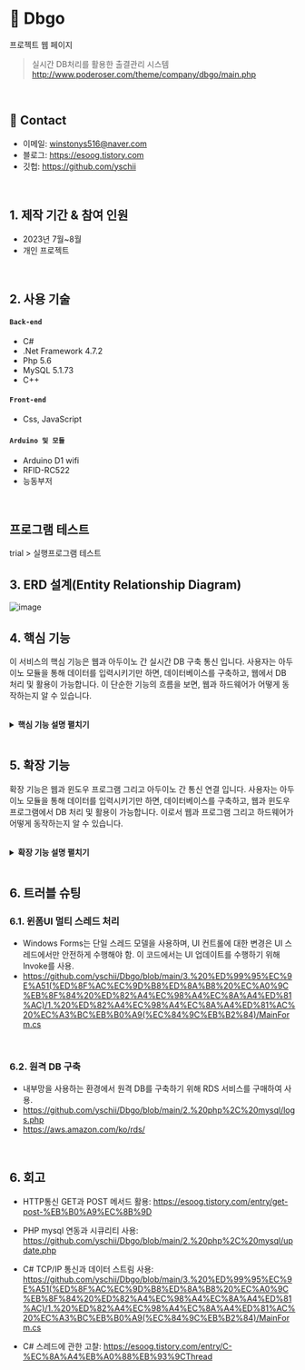 # :pushpin: Dbgo
프로젝트 웹 페이지
>실시간 DB처리를 활용한 출결관리 시스템
>http://www.poderoser.com/theme/company/dbgo/main.php
</br>

## :pushpin: Contact
- 이메일: winstonys516@naver.com
- 블로그: https://esoog.tistory.com
- 깃헙: https://github.com/yschii
</br>

## 1. 제작 기간 & 참여 인원
- 2023년 7월~8월
- 개인 프로젝트
</br>

## 2. 사용 기술
#### `Back-end`
  - C#
  - .Net Framework 4.7.2
  - Php 5.6
  - MySQL 5.1.73
  - C++
#### `Front-end`
  - Css, JavaScript
#### `Arduino 및 모듈`
  - Arduino D1 wifi
  - RFID-RC522
  - 능동부저
</br>



## 프로그램 테스트
trial > 실행프로그램 테스트
</br>


## 3. ERD 설계(Entity Relationship Diagram)
![image](https://github.com/yschii/Dbgo/assets/135096712/3fa639a2-5f45-4031-b4fe-f6953188f9a2)
</br>


## 4. 핵심 기능
이 서비스의 핵심 기능은 웹과 아두이노 간 실시간 DB 구축 통신 입니다.
사용자는 아두이노 모듈을 통해 데이터를 입력시키기만 하면, 데이터베이스를 구축하고, 
웹에서 DB 처리 및 활용이 가능합니다.
이 단순한 기능의 흐름을 보면, 웹과 하드웨어가 어떻게 동작하는지 알 수 있습니다.  
</br>

<details>
<summary><b>핵심 기능 설명 펼치기</b></summary>
<div markdown="1">

### 4.1. 전체 흐름
![image](https://github.com/yschii/Dbgo/assets/135096712/1c501ce6-45a2-425e-b130-891fed9a3030)
* rds 사용료 부담으로 카드 테스트 키오스크는 로컬 mysql로 변경 사용
</br>



### 4.2. 아두이노 RFID모듈을 통한 카드 인식 및 http 통신으로 데이터 보내기기
![image](https://github.com/yschii/Dbgo/assets/135096712/3cbbd4e1-a9e8-4723-98cb-aa6e167942d4)
https://github.com/yschii/Dbgo/blob/main/1.%20rfid/memberCard_register/memberCard_register.ino
</br>


### 4.3. Php 서버 사이드 측에서 데이터 로직 구현 및 DB에 데이터 저장
![image](https://github.com/yschii/Dbgo/assets/135096712/856d5496-187c-497d-abd6-56d12991de57)
https://github.com/yschii/Dbgo/blob/main/2.%20php%2C%20mysql/register.php
</br>


### 4.4. Web에서 데이터 출력
![image](https://github.com/yschii/Dbgo/assets/135096712/6a8972d2-6544-494d-bb4b-c6666b758e14)
https://github.com/yschii/Dbgo/blob/main/2.%20php%2C%20mysql/admin.php
</br>


### 4.5. 실시간 태그 인식으로 DB 구축
![image](https://github.com/yschii/Dbgo/assets/135096712/18889fb5-de78-45a5-9986-bf198cbd6769)
</div>
</details>
</br>



## 5. 확장 기능
확장 기능은 웹과 윈도우 프로그램 그리고 아두이노 간 통신 연결 입니다.
사용자는 아두이노 모듈을 통해 데이터를 입력시키기만 하면, 데이터베이스를 구축하고, 
웹과 윈도우프로그램에서 DB 처리 및 활용이 가능합니다.
이로서 웹과 프로그램 그리고 하드웨어가 어떻게 동작하는지 알 수 있습니다.  
</br>

<details>
<summary><b>확장 기능 설명 펼치기</b></summary>
<div markdown="1">


### 5.1. TCP/IP통신 활용한 윈도우 프로그램 서버 생성
![image](https://github.com/yschii/Dbgo/assets/135096712/380a04f6-bc21-437d-9ea6-86ff407a7119)
https://github.com/yschii/Dbgo/blob/main/3.%20%ED%99%95%EC%9E%A51(%ED%8F%AC%EC%9D%B8%ED%8A%B8%20%EC%A0%9C%EB%8F%84%20%ED%82%A4%EC%98%A4%EC%8A%A4%ED%81%AC)/1.%20%ED%82%A4%EC%98%A4%EC%8A%A4%ED%81%AC%20%EC%A3%BC%EB%B0%A9(%EC%84%9C%EB%B2%84)/MainForm.cs
</br>

### 5.2. 시리얼통신으로 아두이노와 연결. TCP/IP통신으로 윈도우 프로그램 서버와 연결. Mysql DB연동 클라이언트 생성
![image](https://github.com/yschii/Dbgo/assets/135096712/11a8ac92-8011-48a4-af09-4294f25d5bba)
https://github.com/yschii/Dbgo/blob/main/3.%20%ED%99%95%EC%9E%A51(%ED%8F%AC%EC%9D%B8%ED%8A%B8%20%EC%A0%9C%EB%8F%84%20%ED%82%A4%EC%98%A4%EC%8A%A4%ED%81%AC)/2.%20%ED%82%A4%EC%98%A4%EC%8A%A4%ED%81%AC%20%EA%B3%A0%EA%B0%9D/Kiosk.cs
</br>

### 5.3. 알림판 뷰어 생성 및 데이터 출력
![image](https://github.com/yschii/Dbgo/assets/135096712/c1c4fce7-d7f4-47fc-b823-8f50be83f650)
https://github.com/yschii/Dbgo/blob/main/3.%20%ED%99%95%EC%9E%A51(%ED%8F%AC%EC%9D%B8%ED%8A%B8%20%EC%A0%9C%EB%8F%84%20%ED%82%A4%EC%98%A4%EC%8A%A4%ED%81%AC)/3.%20%ED%82%A4%EC%98%A4%EC%8A%A4%ED%81%AC%20%EC%95%8C%EB%A6%BC%ED%8C%90/Notes.cs
</br>
</div>
</details>

</br>


## 6. 트러블 슈팅
### 6.1. 윈폼UI 멀티 스레드 처리
- Windows Forms는 단일 스레드 모델을 사용하며, UI 컨트롤에 대한 변경은 UI 스레드에서만 안전하게 수행해야 함. 이 코드에서는 UI 업데이트를 수행하기 위해 Invoke를 사용.
- https://github.com/yschii/Dbgo/blob/main/3.%20%ED%99%95%EC%9E%A51(%ED%8F%AC%EC%9D%B8%ED%8A%B8%20%EC%A0%9C%EB%8F%84%20%ED%82%A4%EC%98%A4%EC%8A%A4%ED%81%AC)/1.%20%ED%82%A4%EC%98%A4%EC%8A%A4%ED%81%AC%20%EC%A3%BC%EB%B0%A9(%EC%84%9C%EB%B2%84)/MainForm.cs
</br>


### 6.2. 원격 DB 구축
- 내부망을 사용하는 환경에서 원격 DB를 구축하기 위해 RDS 서비스를 구매하여 사용.
- https://github.com/yschii/Dbgo/blob/main/2.%20php%2C%20mysql/logs.php
- https://aws.amazon.com/ko/rds/
</br>



## 6. 회고 
- HTTP통신 GET과 POST 메서드 활용: https://esoog.tistory.com/entry/get-post-%EB%B0%A9%EC%8B%9D
  
- PHP mysql 연동과 시큐리티 사용: https://github.com/yschii/Dbgo/blob/main/2.%20php%2C%20mysql/update.php
  
- C# TCP/IP 통신과 데이터 스트림 사용: https://github.com/yschii/Dbgo/blob/main/3.%20%ED%99%95%EC%9E%A51(%ED%8F%AC%EC%9D%B8%ED%8A%B8%20%EC%A0%9C%EB%8F%84%20%ED%82%A4%EC%98%A4%EC%8A%A4%ED%81%AC)/1.%20%ED%82%A4%EC%98%A4%EC%8A%A4%ED%81%AC%20%EC%A3%BC%EB%B0%A9(%EC%84%9C%EB%B2%84)/MainForm.cs
  
- C# 스레드에 관한 고찰: https://esoog.tistory.com/entry/C-%EC%8A%A4%EB%A0%88%EB%93%9CThread
  </br>

